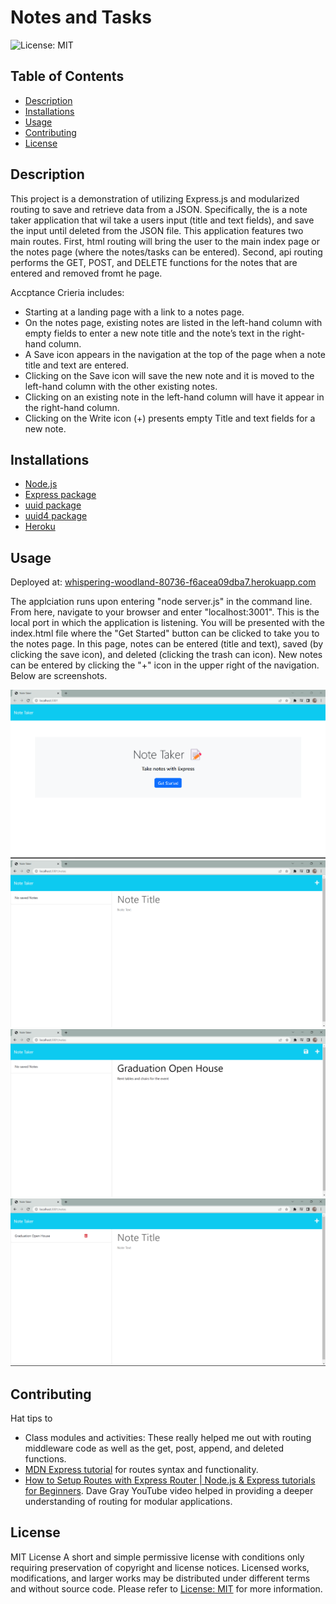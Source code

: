 # Notes and Tasks

 ![License: MIT](https://img.shields.io/badge/License-MIT-yellow.svg)

## Table of Contents
  - [Description](#description)
  - [Installations](#installations)
  - [Usage](#usage)
  - [Contributing](#contributing)
  - [License](#license)

## Description
This project is a demonstration of utilizing Express.js and modularized routing to save and retrieve data from a JSON. Specifically, the is a note taker application that wil take a users input (title and text fields), and save the input until deleted from the JSON file. This application features two main routes. First, html routing will bring the user to the main index page or the notes page (where the notes/tasks can be entered). Second, api routing performs the GET, POST, and DELETE functions for the notes that are entered and removed fromt he page.

Accptance Crieria includes:
 - Starting at a landing page with a link to a notes page.
 - On the notes page, existing notes are listed in the left-hand column with empty fields to enter a new note title and the note’s text in the right-hand column.
 - A Save icon appears in the navigation at the top of the page when a note title and text are entered.
 - Clicking on the Save icon will save the new note and it is moved to the left-hand column with the other existing notes.
 - Clicking on an existing note in the left-hand column will have it appear in the right-hand column.
 - Clicking on the Write icon (+) presents empty Title and text fields for a new note.

## Installations
- [Node.js](https://nodejs.org/en/)
- [Express package](https://www.npmjs.com/package/express)
- [uuid package](https://www.npmjs.com/package/uuid)
- [uuid4 package](https://www.npmjs.com/package/uuidv4)
- [Heroku](https://www.heroku.com)

## Usage

Deployed at: [whispering-woodland-80736-f6acea09dba7.herokuapp.com](https://whispering-woodland-80736-f6acea09dba7.herokuapp.com/)

The applciation runs upon entering "node server.js" in the command line. From here, navigate to your browser and enter "localhost:3001". This is the local port in which the application is listening.
You will be presented with the index.html file where the "Get Started" button can be clicked to take you to the notes page. In this page, notes can be entered (title and text), saved (by clicking the save icon), and deleted (clicking the trash can icon). New notes can be entered by clicking the "+" icon in the upper right of the navigation. Below are screenshots.

![Note Taker Homepage](https://github.com/leesochay/notes-and-tasks/blob/main/images/NoteTakerHomepage.png)
![Note Taker Notes Page](https://github.com/leesochay/notes-and-tasks/blob/main/images/NoteTakerNotesPage.png)
![Note Taker Note to Save](https://github.com/leesochay/notes-and-tasks/blob/main/images/NoteTakerNotetoSave.png)
![Note Taker Saved Note](https://github.com/leesochay/notes-and-tasks/blob/main/images/NoteTakerSavedNote.png)

## Contributing
Hat tips to
 - Class modules and activities: These really helped me out with routing middleware code as well as the get, post, append, and deleted functions.
 - [MDN Express tutorial](https://developer.mozilla.org/en-US/docs/Learn/Server-side/Express_Nodejs/routes) for routes syntax and functionality.
 - [How to Setup Routes with Express Router | Node.js & Express tutorials for Beginners](https://youtu.be/Zh7psmf1KAA). Dave Gray YouTube video helped in providing a deeper understanding of routing for modular 
   applications.

## License
MIT License
A short and simple permissive license with conditions only requiring preservation of copyright and license notices. Licensed works, modifications, and larger works may be distributed under different terms and without source code. Please refer to [License: MIT](https://choosealicense.com/licenses/mit/) for more information.
